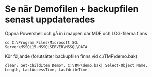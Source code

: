 # Se när Demofilen + backupfilen senast uppdaterades

Öppna Powershell och gå in i mappen där MDF och LOG-filerna finns

    cd C:\Program Files\Microsoft SQL Server\MSSQL15.MSSQLSERVER\MSSQL\DATA

Kör följande (förutsätter backupfilen finns vid c:\TMP\demo.bak)

    clear; Get-ChildItem Demo*, C:\TMP\demo.bak| Select-Object Name, Length, LastAccessTime, LastWriteTime